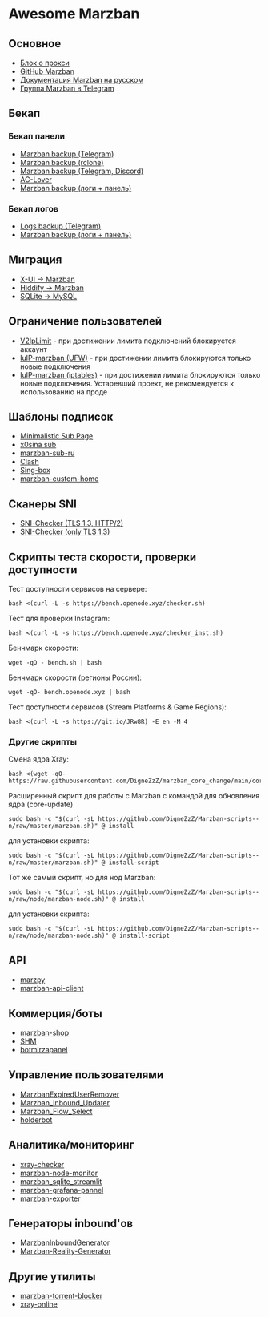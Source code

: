 # Awesome Marzban

## Основное
- [Блок о прокси](https://marzban.dev/)
- [GitHub Marzban](https://github.com/Gozargah/Marzban)
- [Документация Marzban на русском](https://marzban-docs.sm1ky.com)
- [Группа Marzban в Telegram](https://t.me/gozargah_marzban)



## Бекап
### Бекап панели
- [Marzban backup (Telegram)](https://github.com/jomertix/marzban-tools/tree/master/backup/marzban)
- [Marzban backup (rclone)](https://github.com/ElitraProject/marzban-backup)
- [Marzban backup (Telegram, Discord)](https://github.com/M03ED/Marzban_Backup)
- [AC-Lover](https://github.com/AC-Lover/backup)
- [Marzban backup (логи + панель)](https://github.com/terbyn/Marzban_logs_backupTG)

### Бекап логов
- [Logs backup (Telegram)](https://github.com/jomertix/marzban-tools/tree/master/backup/logs)
- [Marzban backup (логи + панель)](https://github.com/terbyn/Marzban_logs_backupTG)



## Миграция
- [X-UI -> Marzban](https://github.com/ItsAML/X-Ui-to-Marzban)
- [Hiddify -> Marzban](https://github.com/ItsAML/Hiddify-To-Marzban)
- [SQLite -> MySQL](https://github.com/mobinalipour/marzban-to-mysql)

## Ограничение пользователей
- [V2IpLimit](https://github.com/houshmand-2005/V2IpLimit) - при достижении лимита подключений блокируется аккаунт
- [luIP-marzban (UFW)](https://github.com/sm1ky/luIP-marzban) - при достижении лимита блокируются только новые подключения
- [luIP-marzban (iptables)](https://github.com/mmdzov/luIP-marzban) - при достижении лимита блокируются только новые подключения. Устаревший проект, не рекомендуется к использованию на проде

## Шаблоны подписок
- [Minimalistic Sub Page](https://github.com/jomertix/marzban-tools/tree/master/subscription)
- [x0sina sub](https://github.com/x0sina/marzban-sub)
- [marzban-sub-ru](https://github.com/DigneZzZ/marzban-sub-ru)
- [Clash](https://github.com/mahanmi/iran-clash-example)
- [Sing-box](https://github.com/oXIIIo/marzban-template)
- [marzban-custom-home](https://github.com/LibernetDigital/marzban-custom-home)

## Сканеры SNI
- [SNI-Checker (TLS 1.3, HTTP/2)](https://github.com/jomertix/SNI-Checker)
- [SNI-Checker (only TLS 1.3)](https://github.com/ElitraProject/SNI-Checker)

## Скрипты теста скорости, проверки доступности
Тест доступности сервисов на сервере:
```
bash <(curl -L -s https://bench.openode.xyz/checker.sh)
```
Тест для проверки Instagram:
```
bash <(curl -L -s https://bench.openode.xyz/checker_inst.sh)
```
Бенчмарк скорости:
```
wget -qO - bench.sh | bash
```
Бенчмарк скорости (регионы России):
```
wget -qO- bench.openode.xyz | bash
```
Тест доступности сервисов (Stream Platforms & Game Regions):
```
bash <(curl -L -s https://git.io/JRw8R) -E en -M 4
```

### Другие скрипты
Смена ядра Xray:
```
bash <(wget -qO- https://raw.githubusercontent.com/DigneZzZ/marzban_core_change/main/core.sh)
```
Расширенный скрипт для работы с Marzban с командой для обновления ядра (core-update)
```
sudo bash -c "$(curl -sL https://github.com/DigneZzZ/Marzban-scripts--n/raw/master/marzban.sh)" @ install
```
для установки скрипта:
```
sudo bash -c "$(curl -sL https://github.com/DigneZzZ/Marzban-scripts--n/raw/master/marzban.sh)" @ install-script
```
Тот же самый скрипт, но для нод Marzban:
```
sudo bash -c "$(curl -sL https://github.com/DigneZzZ/Marzban-scripts--n/raw/node/marzban-node.sh)" @ install
```
для установки скрипта:
```
sudo bash -c "$(curl -sL https://github.com/DigneZzZ/Marzban-scripts--n/raw/node/marzban-node.sh)" @ install-script
```

## API
- [marzpy](https://github.com/mewhrzad/marzpy)
- [marzban-api-client](https://github.com/oXIIIo/marzban-api-client)

## Коммерция/боты
- [marzban-shop](https://github.com/gunsh1p/marzban-shop)
- [SHM](https://github.com/danuk/shm)
- [botmirzapanel](https://github.com/mahdiMGF2/botmirzapanel)

## Управление пользователями
- [MarzbanExpiredUserRemover](https://github.com/ItsAML/MarzbanExpiredUserRemover)
- [Marzban_Inbound_Updater](https://github.com/M03ED/Marzban_Inbound_Updater)
- [Marzban_Flow_Select](https://github.com/M03ED/Marzban_Flow_Select)
- [holderbot](https://github.com/erfjab/holderbot)

## Аналитика/мониторинг
- [xray-checker](https://github.com/kutovoys/xray-checker)
- [marzban-node-monitor](https://github.com/sm1ky/marzban-node-monitor)
- [marzban_sqlite_streamlit](https://github.com/lifeindarkside/marzban_sqlite_streamlit)
- [marzban-grafana-pannel](https://github.com/lifeindarkside/marzban-grafana-pannel)
- [marzban-exporter](https://github.com/kutovoys/marzban-exporter)

## Генераторы inbound'ов
- [MarzbanInboundGenerator](https://azavaxhuman.github.io/MarzbanInboundGenerator)
- [Marzban-Reality-Generator](https://azavaxhuman.github.io/Marzban-Reality-Generator)

## Другие утилиты
- [marzban-torrent-blocker](https://github.com/kutovoys/marzban-torrent-blocker)
- [xray-online](https://mmmray.github.io/xray-online)



